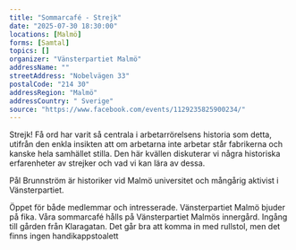 ```yaml
---
title: "Sommarcafé - Strejk"
date: "2025-07-30 18:30:00"
locations: [Malmö]
forms: [Samtal]
topics: []
organizer: "Vänsterpartiet Malmö"
addressName: ""
streetAddress: "Nobelvägen 33"
postalCode: "214 30"
addressRegion: "Malmö"
addressCountry: " Sverige"
source: "https://www.facebook.com/events/1129235825900234/"
---
```

Strejk! Få ord har varit så centrala i arbetarrörelsens historia som detta, utifrån den enkla insikten att om arbetarna inte arbetar står fabrikerna och kanske hela samhället stilla. Den här kvällen diskuterar vi några historiska erfarenheter av strejker och vad vi kan lära av dessa. 

Pål Brunnström är historiker vid Malmö universitet och mångårig aktivist i Vänsterpartiet.  

Öppet för både medlemmar och intresserade. Vänsterpartiet Malmö bjuder på fika.
Våra sommarcafé hålls på Vänsterpartiet Malmös innergård. Ingång till gården från Klaragatan. Det går bra att komma in med rullstol, men det finns ingen handikappstoalett